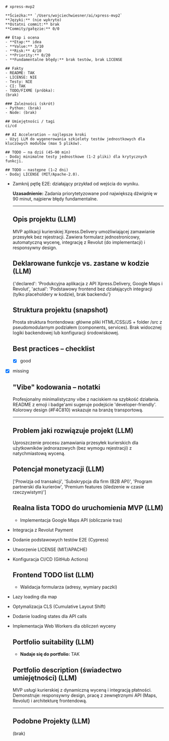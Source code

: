
    # xpress-mvp2

    **Ścieżka:** `/Users/wojciechwiesner/ai/xpress-mvp2`  
    **Języki:** (nie wykryto)  
    **Ostatni commit:** brak  
    **Commity/gałęzie:** 0/0  

    ## Etap i ocena
    - **Etap:** idea
    - **Value:** 3/10
    - **Risk:** 4/10
    - **Priority:** 0/20
    - **Fundamentalne błędy:** brak testów, brak LICENSE

    ## Fakty
    - README: TAK
    - LICENSE: NIE
    - Testy: NIE
    - CI: TAK
    - TODO/FIXME (próbka):
    (brak)

    ### Zależności (skrót)
    - Python: (brak)
    - Node: (brak)

    ## Umiejętności / tagi
    ci/cd

    ## AI Acceleration – najlepsze kroki
    - Użyj LLM do wygenerowania szkielety testów jednostkowych dla kluczowych modułów (max 5 plików).

    ## TODO – na dziś (45–90 min)
    - Dodaj minimalne testy jednostkowe (1-2 pliki) dla krytycznych funkcji.

    ## TODO – następne (1–2 dni)
    - Dodaj LICENSE (MIT/Apache-2.0).
- Zamknij pętlę E2E: działający przykład od wejścia do wyniku.

    **Uzasadnienie:** Zadania priorytetyzowane pod największą dźwignię w 90 minut, najpierw błędy fundamentalne.

    ---

    ## Opis projektu (LLM)
    MVP aplikacji kurierskiej Xpress.Delivery umożliwiającej zamawianie przesyłek bez rejestracji. Zawiera formularz jednostronicowy, automatyczną wycenę, integrację z Revolut (do implementacji) i responsywny design.

    ## Deklarowane funkcje vs. zastane w kodzie (LLM)
    {'declared': 'Produkcyjna aplikacja z API Xpress.Delivery, Google Maps i Revolut', 'actual': 'Podstawowy frontend bez działających integracji (tylko placeholdery w kodzie), brak backendu'}

    ## Struktura projektu (snapshot)
    Prosta struktura frontendowa: główne pliki HTML/CSS/JS + folder /src z pseudomodularnym podziałem (components, services). Brak widocznej logiki backendowej lub konfiguracji środowiskowej.

    ## Best practices – checklist
    - [x] good
- [x] missing

    ## "Vibe" kodowania – notatki
    Profesjonalny minimalistyczny vibe z naciskiem na szybkość działania. README z emoji i badge'ami sugeruje podejście 'developer-friendly'. Kolorowy design (#F4C810) wskazuje na branżę transportową.

    ---

    ## Problem jaki rozwiązuje projekt (LLM)
    Uproszczenie procesu zamawiania przesyłek kurierskich dla użytkowników jednorazowych (bez wymogu rejestracji) z natychmiastową wyceną.

    ## Potencjał monetyzacji (LLM)
    ['Prowizja od transakcji', 'Subskrypcja dla firm (B2B API)', 'Program partnerski dla kurierów', 'Premium features (śledzenie w czasie rzeczywistym)']

    ## Realna lista TODO do uruchomienia MVP (LLM)
    - Implementacja Google Maps API (obliczanie tras)
- Integracja z Revolut Payment
- Dodanie podstawowych testów E2E (Cypress)
- Utworzenie LICENSE (MIT/APACHE)
- Konfiguracja CI/CD (GitHub Actions)

    ## Frontend TODO list (LLM)
    - Walidacja formularza (adresy, wymiary paczki)
- Lazy loading dla map
- Optymalizacja CLS (Cumulative Layout Shift)
- Dodanie loading states dla API calls
- Implementacja Web Workers dla obliczeń wyceny

    ## Portfolio suitability (LLM)
    - **Nadaje się do portfolio:** TAK

    ## Portfolio description (świadectwo umiejętności) (LLM)
    MVP usługi kurierskiej z dynamiczną wyceną i integracją płatności. Demonstruje: responsywny design, pracę z zewnętrznymi API (Maps, Revolut) i architekturę frontendową.

    ---

    ## Podobne Projekty (LLM)
    (brak)
